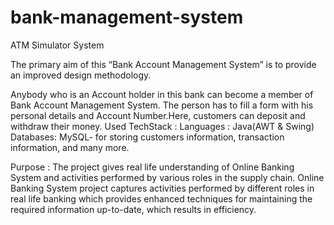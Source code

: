 # bank-management-system
ATM Simulator System

The primary aim of this “Bank Account Management System” is to provide an improved design methodology.

Anybody who is an Account holder in this bank can become a member of Bank Account Management System. 
The person has to fill a form with his personal details and Account Number.Here, customers can deposit and withdraw their money.
Used TechStack :
Languages : Java(AWT & Swing)
Databases: MySQL- for storing customers information, transaction information, and many more.

Purpose : The project gives real life understanding of Online Banking System and activities performed by various roles in the supply chain. Online Banking System project captures activities performed by different roles in real life banking which provides enhanced techniques for maintaining the required information up-to-date, which results in efficiency.

